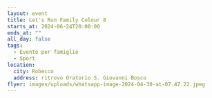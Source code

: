 ```yaml
---
layout: event
title: Let's Run Family Colour 8
starts_at: 2024-06-24T20:00:00
ends_at: ""
all_day: false
tags:
  - Evento per famiglie
  - Sport
location:
  city: Robecco
  address: ritrovo Oratorio S. Giovanni Bosco
flyer: images/uploads/whatsapp-image-2024-04-30-at-07.47.22.jpeg
---
```

